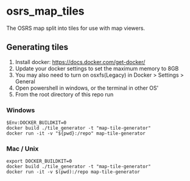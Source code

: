 # osrs_map_tiles

The OSRS map split into tiles for use with map viewers.

## Generating tiles

1. Install docker: https://docs.docker.com/get-docker/
2. Update your docker settings to set the maximum memory to 8GB
3. You may also need to turn on osxfs(Legacy) in Docker > Settings > General
4. Open powershell in windows, or the terminal in other OS'
5. From the root directory of this repo run

### Windows
```
$Env:DOCKER_BUILDKIT=0
docker build ./tile_generator -t "map-tile-generator"
docker run -it -v "${pwd}:/repo" map-tile-generator
```

### Mac / Unix
```
export DOCKER_BUILDKIT=0
docker build ./tile_generator -t "map-tile-generator"
docker run -it -v $(pwd):/repo map-tile-generator
```